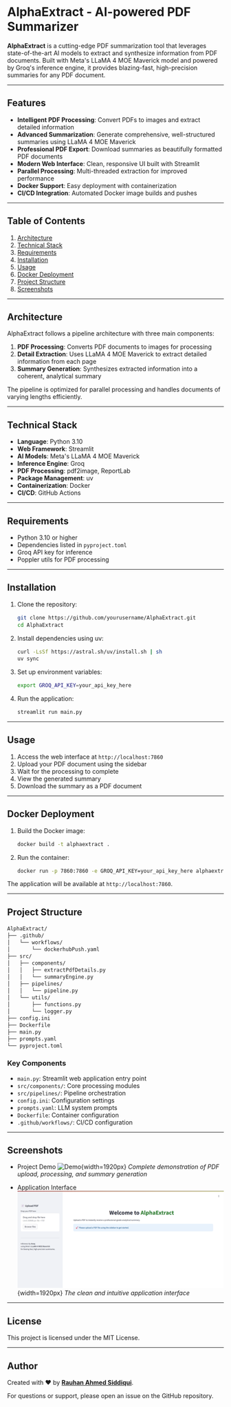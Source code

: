 # AlphaExtract - AI-powered PDF Summarizer

**AlphaExtract** is a cutting-edge PDF summarization tool that leverages state-of-the-art AI models to extract and synthesize information from PDF documents. Built with Meta's LLaMA 4 MOE Maverick model and powered by Groq's inference engine, it provides blazing-fast, high-precision summaries for any PDF document.

---

## Features

- **Intelligent PDF Processing**: Convert PDFs to images and extract detailed information
- **Advanced Summarization**: Generate comprehensive, well-structured summaries using LLaMA 4 MOE Maverick
- **Professional PDF Export**: Download summaries as beautifully formatted PDF documents
- **Modern Web Interface**: Clean, responsive UI built with Streamlit
- **Parallel Processing**: Multi-threaded extraction for improved performance
- **Docker Support**: Easy deployment with containerization
- **CI/CD Integration**: Automated Docker image builds and pushes

---

## Table of Contents

1. [Architecture](#architecture)
2. [Technical Stack](#technical-stack)
3. [Requirements](#requirements)
4. [Installation](#installation)
5. [Usage](#usage)
6. [Docker Deployment](#docker-deployment)
7. [Project Structure](#project-structure)
8. [Screenshots](#screenshots)

---

## Architecture

AlphaExtract follows a pipeline architecture with three main components:

1. **PDF Processing**: Converts PDF documents to images for processing
2. **Detail Extraction**: Uses LLaMA 4 MOE Maverick to extract detailed information from each page
3. **Summary Generation**: Synthesizes extracted information into a coherent, analytical summary

The pipeline is optimized for parallel processing and handles documents of varying lengths efficiently.

---

## Technical Stack

- **Language**: Python 3.10
- **Web Framework**: Streamlit
- **AI Models**: Meta's LLaMA 4 MOE Maverick
- **Inference Engine**: Groq
- **PDF Processing**: pdf2image, ReportLab
- **Package Management**: uv
- **Containerization**: Docker
- **CI/CD**: GitHub Actions

---

## Requirements

- Python 3.10 or higher
- Dependencies listed in `pyproject.toml`
- Groq API key for inference
- Poppler utils for PDF processing

---

## Installation

1. Clone the repository:
   ```bash
   git clone https://github.com/yourusername/AlphaExtract.git
   cd AlphaExtract
   ```

2. Install dependencies using uv:
   ```bash
   curl -LsSf https://astral.sh/uv/install.sh | sh
   uv sync
   ```

3. Set up environment variables:
   ```bash
   export GROQ_API_KEY=your_api_key_here
   ```

4. Run the application:
   ```bash
   streamlit run main.py
   ```

---

## Usage

1. Access the web interface at `http://localhost:7860`
2. Upload your PDF document using the sidebar
3. Wait for the processing to complete
4. View the generated summary
5. Download the summary as a PDF document

---

## Docker Deployment

1. Build the Docker image:
   ```bash
   docker build -t alphaextract .
   ```

2. Run the container:
   ```bash
   docker run -p 7860:7860 -e GROQ_API_KEY=your_api_key_here alphaextract
   ```

The application will be available at `http://localhost:7860`.

---

## Project Structure

```
AlphaExtract/
├── .github/
│   └── workflows/
│       └── dockerhubPush.yaml
├── src/
│   ├── components/
│   │   ├── extractPdfDetails.py
│   │   └── summaryEngine.py
│   ├── pipelines/
│   │   └── pipeline.py
│   └── utils/
│       ├── functions.py
│       └── logger.py
├── config.ini
├── Dockerfile
├── main.py
├── prompts.yaml
└── pyproject.toml
```

### Key Components

- `main.py`: Streamlit web application entry point
- `src/components/`: Core processing modules
- `src/pipelines/`: Pipeline orchestration
- `config.ini`: Configuration settings
- `prompts.yaml`: LLM system prompts
- `Dockerfile`: Container configuration
- `.github/workflows/`: CI/CD configuration

---

## Screenshots

- Project Demo
![Demo](./demo/demo2.gif){width=1920px}
*Complete demonstration of PDF upload, processing, and summary generation*

- Application Interface
![Interface](./demo/demo1.png){width=1920px}
*The clean and intuitive application interface*

---

## License

This project is licensed under the MIT License.

---

## Author

Created with ❤️ by [**Rauhan Ahmed Siddiqui**](https://github.com/RauhanAhmed/AlphaExtract).

For questions or support, please open an issue on the GitHub repository.